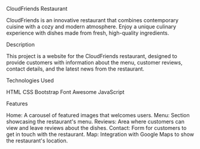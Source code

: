 CloudFriends Restaurant

CloudFriends is an innovative restaurant that combines contemporary cuisine with a cozy and modern atmosphere. Enjoy a unique culinary experience with dishes made from fresh, high-quality ingredients.

Description

This project is a website for the CloudFriends restaurant, designed to provide customers with information about the menu, customer reviews, contact details, and the latest news from the restaurant.

Technologies Used

HTML
CSS
Bootstrap
Font Awesome 
JavaScript

Features

Home: A carousel of featured images that welcomes users.
Menu: Section showcasing the restaurant's menu.
Reviews: Area where customers can view and leave reviews about the dishes.
Contact: Form for customers to get in touch with the restaurant.
Map: Integration with Google Maps to show the restaurant's location.